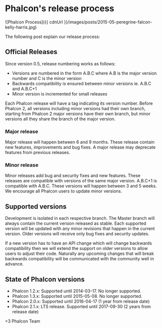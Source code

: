 Phalcon's release process
=========================

![Phalcon Process]({{ cdnUrl }}/images/posts/2015-05-peregrine-falcon-kelly-harris.jpg)

The following post explain our release process:

## Official Releases

Since version 0.5, release numbering works as follows:

* Versions are numbered in the form A.B.C where A.B is the major version number and C is the minor version  
* Backwards compatibility is ensured between minor versions ie. A.B.C and A.B.C+1
* Minor version is incremented for small releases

Each Phalcon release will have a tag indicating its version number. Before Phalcon 2, all versions including minor versions had their own branch, starting from Phalcon 2 major versions have their own branch, but minor versions all they share the branch of the major version.

### Major release

Major release will happen between 6 and 9 months. These release contain new features, improvements and bug fixes. A major release may deprecate features from previous releases.

### Minor release

Minor releases add bug and security fixes and new features. These releases are compatible with versions of the same major version. A.B.C+1 is compatible with A.B.C. These versions will happen between 3 and 5 weeks. We encourage all Phalcon users to update minor versions.

## Supported versions

Development is isolated in each respective branch. The Master branch will always contain the current version released as stable. Each supported version will be updated with any minor revisions that happen in the current version. Older versions will receive only bug fixes and security updates.

If a new version has to have an API change which will change backwards compatibility then we will extend the support on older versions to allow users to adjust their code. Naturally any upcoming changes that will break backwards compatibility will be communicated with the community well in advance.

## State of Phalcon versions

* Phalcon 1.2.x: Supported until 2014-03-17. No longer supported.
* Phalcon 1.3.x: Supported until 2015-05-08. No longer supported.
* Phalcon 2.0.x: Supported until 2016-04-17 (1 year from release date)
* Phalcon 2.1.x: LTS release. Supported until 2017-09-30 (2 years from release date)


<3 Phalcon Team
